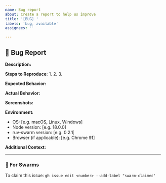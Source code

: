 ```yaml
---
name: Bug report
about: Create a report to help us improve
title: '[BUG] '
labels: 'bug, available'
assignees: ''

---
```


## 🐛 Bug Report

**Description:**
<!-- A clear and concise description of what the bug is -->

**Steps to Reproduce:**
1. 
2. 
3. 

**Expected Behavior:**
<!-- What you expected to happen -->

**Actual Behavior:**
<!-- What actually happens -->

**Screenshots:**
<!-- If applicable, add screenshots to help explain your problem -->

**Environment:**
- OS: [e.g. macOS, Linux, Windows]
- Node version: [e.g. 18.0.0]
- ruv-swarm version: [e.g. 0.2.1]
- Browser (if applicable): [e.g. Chrome 91]

**Additional Context:**
<!-- Add any other context about the problem here -->

---
### 🐝 For Swarms
To claim this issue: `gh issue edit <number> --add-label "swarm-claimed"`